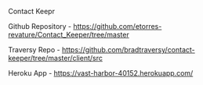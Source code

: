 Contact Keepr

Github Repository - https://github.com/etorres-revature/Contact_Keeper/tree/master

Traversy Repo - https://github.com/bradtraversy/contact-keeper/tree/master/client/src

Heroku App - https://vast-harbor-40152.herokuapp.com/
